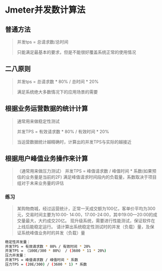 # Jmeter并发数计算法

## 普通方法

> 并发tps = 总请求数/总时间
>
> 只能满足最基本的要求，但是不能很好覆盖系统正常的使用情况

## 二八原则

> 并发tps = 总请求数 * 80% / 总时间 * 20%
>
> 满足系统绝大多数情况下的应用场景的需要

## 根据业务运营数据的统计计算

> 通常用来做稳定性测试
>
> 并发TPS = 有效请求数 * 80% / 有效时间 * 20%
>
> 当运营数据统计越精确时，计算出的并发TPS与实际的越接近

## 根据用户峰值业务操作来计算

> （通常用来做压力测试）
> 并发TPS = 峰值请求数 / 峰值时间 * 系数(如果预估的业务量是当前的2F)
> 满足峰值请求时间段内的负载量，系数取决于项目组对于未来业务量的评估

### 练习

> 某购物商城，经过运营统计，正常一天成交额为100亿，客单价平均为300元，交易时间主要为10:00-
> 14:00，17:00-24:00，其中19:00—20:00的成交量最大，大约成交20亿。
> 现升级系统，需要进行性能测试，保证软件在上线后能稳定运行。
> 请计算出系统稳定性测试时的并发（负载）量，及保证系统峰值业务时的并发（负载）量

```bash
稳定性并发量：
并发TPS = 有效请求数 * 80% / 有效时间 * 20%
并发TPS = （100E/300 * 80%） / (3600 * 11 * 20%)
压力并发量：
并发TPS = 峰值请求数 / 峰值时间 * 系数
压力TPS = (20E/300) / (3600 * 1) * 系数
```
